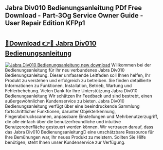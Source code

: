 ## Jabra Div010 Bedienungsanleitung PDf Free Download - Part-3Og Service Owner Guide - User Repair Edition KFPp1

# <h2><a href="http://df1i3r.blite.top/?on=Jabra+Div010+Bedienungsanleitung">🔗Download 👉🔴 Jabra Div010 Bedienungsanleitung</a></h2>

[![Jabra Div010 Bedienungsanleitung new download](https://i.imgur.com/lujVjoI.png)](http://df1i3r.blite.top/?on=Jabra+Div010+Bedienungsanleitung)
Willkommen bei der Bedienungsanleitung für Ihr neu verbundenes Jabra Div010 Bedienungsanleitung. Dieser umfassende Leitfaden soll Ihnen helfen, Ihr Produkt zu verstehen und erfolgreich zu betreiben. Sie finden detaillierte Informationen zu Funktionen, Installation, Betrieb, Wartung und Fehlerbehebung. Vielen Dank für Ihre Unterstützung Jabra Div010 Bedienungsanleitung Wir schätzen Ihr Feedback und sind bestrebt, einen außergewöhnlichen Kundenservice zu bieten. Jabra Div010 Bedienungsanleitung verfügt über eine beeindruckende Sammlung fortschrittlicher Funktionen, darunter Objekterkennung, Fingerabdruckscannen, anpassbare Einstellungen und Mehrbenutzerzugriff, die alle einfach über die benutzerfreundliche und intuitive Benutzeroberfläche gesteuert werden können. Wir vertrauen darauf, dass das Jabra Div010 BedienungsanleitungD eine unschätzbare Ressource für Ihre Bemühungen war, Ihr neues Produkt zu meistern. Sollten Sie Hilfe benötigen, steht Ihnen unser Kundenservice zur Verfügung.
